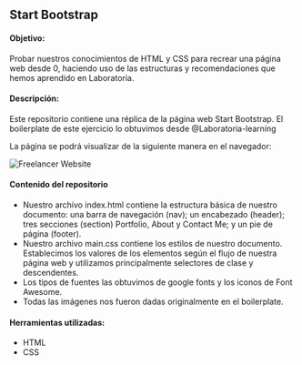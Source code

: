 ## Start Bootstrap

#### Objetivo:
Probar nuestros conocimientos de HTML y CSS para recrear una página web desde 0, haciendo uso de las estructuras y recomendaciones que hemos aprendido en Laboratoria.

#### Descripción:
Este repositorio contiene una réplica de la página web Start Bootstrap. El boilerplate de este ejercicio lo obtuvimos desde @Laboratoria-learning

La página se podrá visualizar de la siguiente manera en el navegador:

![Freelancer Website](docs/fullpage.png)

#### Contenido del repositorio
* Nuestro archivo index.html contiene la estructura básica de nuestro documento: una barra de navegación (nav); un encabezado (header); tres secciones (section) Portfolio, About y Contact Me; y un pie de página (footer).
* Nuestro archivo main.css contiene los estilos de nuestro documento. Establecimos los valores de los elementos según el flujo de nuestra página web y utilizamos principalmente selectores de clase y descendentes.
* Los tipos de fuentes las obtuvimos de google fonts y los iconos de Font Awesome.
* Todas las imágenes nos fueron dadas originalmente en el boilerplate.

#### Herramientas utilizadas:
* HTML
* CSS

